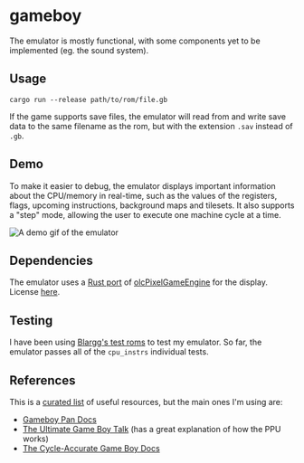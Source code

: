 # gameboy

The emulator is mostly functional, with some components yet to be implemented (eg. the sound system).

## Usage
```shell
cargo run --release path/to/rom/file.gb
```
If the game supports save files, the emulator will read from and write save data to the same filename as the rom, but with the extension `.sav` instead of `.gb`.
## Demo

To make it easier to debug, the emulator displays important information about the CPU/memory in real-time, such as the values of the registers, flags, upcoming instructions, background maps and tilesets. It also supports a "step" mode, allowing the user to execute one machine cycle at a time.

![A demo gif of the emulator](pokemon_example.gif)

## Dependencies

The emulator uses a [Rust port](https://github.com/mattbettcher/rustyPixelGameEngine) of [olcPixelGameEngine](https://github.com/OneLoneCoder/olcPixelGameEngine) for the display. License [here](https://github.com/mattbettcher/rustyPixelGameEngine/blob/master/LICENSE.md).

## Testing

I have been using [Blargg's test roms](https://github.com/retrio/gb-test-roms) to test my emulator. So far, the emulator passes all of the `cpu_instrs` individual tests.

## References

This is a [curated list](https://gbdev.io/list.html) of useful resources, but the main ones I'm using are:
 - [Gameboy Pan Docs](http://bgb.bircd.org/pandocs.htm)
 - [The Ultimate Game Boy Talk](https://www.youtube.com/watch?v=HyzD8pNlpwI) (has a great explanation of how the PPU works)
 - [The Cycle-Accurate Game Boy Docs](https://github.com/AntonioND/giibiiadvance/blob/master/docs/TCAGBD.pdf)
